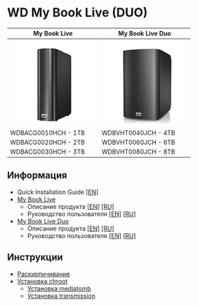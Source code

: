 # WD My Book Live (DUO)


My Book Live | My Book Live Duo
------------ | ----------------
![My Book Live](assets/img/mbl.png) | ![My Book Live DUO](assets/img/mbld.png)
WDBACG0010HCH - 1TB | WDBVHT0040JCH - 4TB
WDBACG0020HCH - 2TB | WDBVHT0060JCH - 6TB
WDBACG0030HCH - 3TB | WDBVHT0080JCH - 8TB


## Информация
* Quick Installation Guide [[EN]](assets/pdf/MBL&MBLD_QuickInstallationGuide_en.pdf)
* [My Book Live](https://support-en.wd.com/app/products/product-detail/p/231)
   * Описание продукта [[EN]](assets/pdf/MBL_ProductOverview_en.pdf) [[RU]](assets/pdf/MBL_ProductOverview_ru.pdf)
   * Руководство пользователя [[EN]](assets/pdf/MBL_UserManual_en.pdf) [[RU]](assets/pdf/MBL_UserManual_ru.pdf)
* [My Book Live Duo](https://support-en.wd.com/app/products/product-detail/p/232)
   * Описание продукта [[EN]](assets/pdf/MBLD_ProductOverview_en.pdf) [[RU]](assets/pdf/MBLD_ProductOverview_ru.pdf)
   * Руководство пользователя [[EN]](assets/pdf/MBLD_UserManual_en.pdf) [[RU]](assets/pdf/MBLD_UserManual_ru.pdf)

## Инструкции
* [Раскирпичивание](debrick)
* [Установка chroot](chroot)
   * [Установка mediatomb](chroot/mediatomb)
   * [Установка transmission](chroot/transmission)
